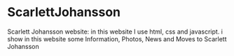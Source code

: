# ScarlettJohansson
Scarlett Johansson website: in this website I use html, css and javascript. i show in this website some Information, Photos, News and Moves to Scarlett Johansson
